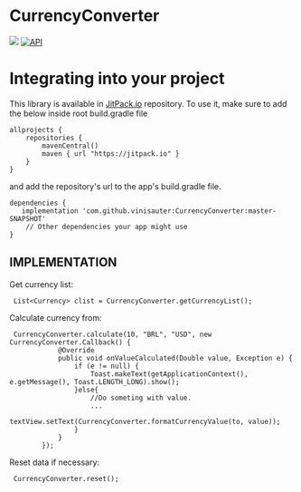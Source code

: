 # CurrencyConverter

[![](https://jitpack.io/v/vinisauter/CurrencyConverter.svg)](https://jitpack.io/#vinisauter/CurrencyConverter)
[![API](https://img.shields.io/badge/API-14%2B-brightgreen.svg?style=flat)](https://android-arsenal.com/api?level=14)


# Integrating into your project
This library is available in [JitPack.io](https://jitpack.io/) repository.
To use it, make sure to add the below inside root build.gradle file

```
allprojects {
    repositories {
        mavenCentral()
        maven { url "https://jitpack.io" }
    }
}
```

and add the repository's url to the app's build.gradle file.

```
dependencies {
   implementation 'com.github.vinisauter:CurrencyConverter:master-SNAPSHOT'
    // Other dependencies your app might use
}
```

IMPLEMENTATION
----
Get currency list:
```
 List<Currency> clist = CurrencyConverter.getCurrencyList();
```
 
Calculate currency from:
```
 CurrencyConverter.calculate(10, "BRL", "USD", new CurrencyConverter.Callback() {
            @Override
            public void onValueCalculated(Double value, Exception e) {
                if (e != null) {
                    Toast.makeText(getApplicationContext(), e.getMessage(), Toast.LENGTH_LONG).show();
                }else{
                    //Do someting with value.
                    ...
                    textView.setText(CurrencyConverter.formatCurrencyValue(to, value));
                }
            }
        });
```

Reset data if necessary:
```
 CurrencyConverter.reset();
```